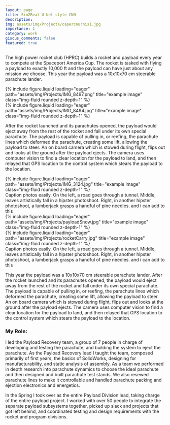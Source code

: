 ```yaml
---
layout: page
title: Sim2Real U-Net style CNN
description:
img: assets/img/Projects/capercournis1.jpg
importance: 1
category: work
giscus_comments: false
featured: true 
---
```


<p>
The high power rocket club (HPRC) builds a rocket and payload every year to compete at the Spaceport America Cup. The rocket is tasked with flying a payload to exactly 10,000 ft and the payload can have just about any mission we choose. This year the payload was a 10x10x70 cm steerable parachute lander. 
</p>



<div class="row">
    <div class="col-sm mt-3 mt-md-0">
        {% include figure.liquid loading="eager" path="assets/img/Projects/IMG_8497.png" title="example image" class="img-fluid rounded z-depth-1" %}
        <div class="caption">
        </div>
    </div>
    <div class="col-sm mt-3 mt-md-0">
        {% include figure.liquid loading="eager" path="assets/img/Projects/IMG_8494.jpg" title="example image" class="img-fluid rounded z-depth-1" %}
    </div>
</div>


<p>
After the rocket launched and its parachutes opened, the payload would eject away from the rest of the rocket and fall under its own special parachute. The payload is capable of pulling in, or reefing, the parachute lines which deformed the parachute, creating some lift, allowing the payload to steer. An on board camera which is stowed during flight, flips out and looks at the ground after the payload ejects. The camera uses computer vision to find a clear location for the payload to land, and then relayed that GPS location to the control system which stears the payload to the location.
</p>


<div class="row">
    <div class="col-sm mt-3 mt-md-0">
        {% include figure.liquid loading="eager" path="assets/img/Projects/IMG_3124.jpg" title="example image" class="img-fluid rounded z-depth-1" %}
        <div class="caption">
            Caption photos easily. On the left, a road goes through a tunnel. Middle, leaves artistically fall in a hipster photoshoot. Right, in another hipster photoshoot, a lumberjack grasps a handful of pine needles. and i can add to this
        </div>
    </div>
    <div class="col-sm mt-3 mt-md-0">
        {% include figure.liquid loading="eager" path="assets/img/Projects/payloadSnow.jpg" title="example image" class="img-fluid rounded z-depth-1" %}
    </div>
    <div class="col-sm mt-3 mt-md-0">
        {% include figure.liquid loading="eager" path="assets/img/Projects/rocketCarry.jpg" title="example image" class="img-fluid rounded z-depth-1" %}
    </div>
</div>



<div class="caption">
    Caption photos easily. On the left, a road goes through a tunnel. Middle, leaves artistically fall in a hipster photoshoot. Right, in another hipster photoshoot, a lumberjack grasps a handful of pine needles. and i can add to this
</div>

This year the payload was a 10x10x70 cm steerable parachute lander. After the rocket launched and its parachutes opened, the payload would eject away from the rest of the rocket and fall under its own special parachute. The payload is capable of pulling in, or reefing, the parachute lines which deformed the parachute, creating some lift, allowing the payload to steer. An on board camera which is stowed during flight, flips out and looks at the ground after the payload ejects. The camera uses computer vision to find a clear location for the payload to land, and then relayed that GPS location to the control system which stears the payload to the location.


<h3>My Role:</h3>
I led the Payload Recovery team, a group of 7 people in charge of developing and testing the parachute, and building the system to eject the parachute. As the Payload Recovery lead I taught the team, composed primarily of first years, the basics of SolidWorks, designing for manufacturability, and static analysis of assembly. As a team we performed in depth research into parachute dynamics to choose the ideal parachute and then designed and built parachute test stands. We also resewed parachute lines to make it controllable and handled parachute packing and ejection electronics and energetics. 


In the Spring I took over as the entire Payload Division lead, taking charge of the entire payload project. I worked with over 50 people to integrate the separate payload subsystems together, picked up slack and projects that got left behind, and coordinated testing and design requirements with the rocket and program divisions. 


